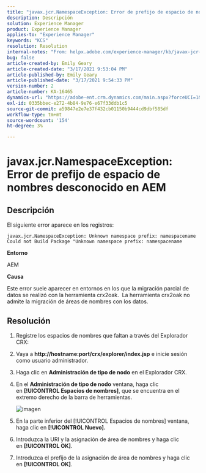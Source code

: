 ```yaml
---
title: "javax.jcr.NamespaceException: Error de prefijo de espacio de nombres desconocido en AEM"
description: Descripción
solution: Experience Manager
product: Experience Manager
applies-to: "Experience Manager"
keywords: "KCS"
resolution: Resolution
internal-notes: "From: helpx.adobe.com/experience-manager/kb/javax-jcr-NamespaceException-Unknown-namespace-prefix-error-in-AEM.html"
bug: false
article-created-by: Emily Geary
article-created-date: "3/17/2021 9:53:04 PM"
article-published-by: Emily Geary
article-published-date: "3/17/2021 9:54:33 PM"
version-number: 2
article-number: KA-16465
dynamics-url: "https://adobe-ent.crm.dynamics.com/main.aspx?forceUCI=1&pagetype=entityrecord&etn=knowledgearticle&id=c1f6b325-6b87-eb11-a812-000d3a593216"
exl-id: 0335bbec-e272-4b84-9e76-e67f33ddb1c5
source-git-commit: a59847e2e7e37f432cb01150b9444cd9dbf585df
workflow-type: tm+mt
source-wordcount: '154'
ht-degree: 3%

---
```


# javax.jcr.NamespaceException: Error de prefijo de espacio de nombres desconocido en AEM

## Descripción


El siguiente error aparece en los registros:

```
javax.jcr.NamespaceException: Unknown namespace prefix: namespacename
Could not Build Package "Unknown namespace prefix: namespacename
```

<b>Entorno</b>

AEM

<b>Causa</b>

Este error suele aparecer en entornos en los que la migración parcial de datos se realizó con la herramienta crx2oak.  La herramienta crx2oak no admite la migración de áreas de nombres con los datos.

## Resolución

1. Registre los espacios de nombres que faltan a través del Explorador CRX:
1. Vaya a <b>http://hostname:port/crx/explorer/index.jsp</b> e inicie sesión como usuario administrador.
1. Haga clic en <b>Administración de tipo de nodo</b> en el Explorador CRX.
1. En el <b>Administración de tipo de nodo</b> ventana, haga clic en <b>[!UICONTROL Espacios de nombres]</b>, que se encuentra en el extremo derecho de la barra de herramientas.

   ![imagen](https://helpx.adobe.com/content/dam/help/en/experience-manager/kb/javax-jcr-NamespaceException-Unknown-namespace-prefix-error-in-AEM/_jcr_content/main-pars/procedure/proc_par/step_2/step_par/image/rtaimage.png "imagen")

1. En la parte inferior del [!UICONTROL Espacios de nombres] ventana, haga clic en <b>[!UICONTROL Nuevo].</b>
1. Introduzca la URI y la asignación de área de nombres y haga clic en <b>[!UICONTROL OK]</b>.
1. Introduzca el prefijo de la asignación de área de nombres y haga clic en <b>[!UICONTROL OK]</b>.
